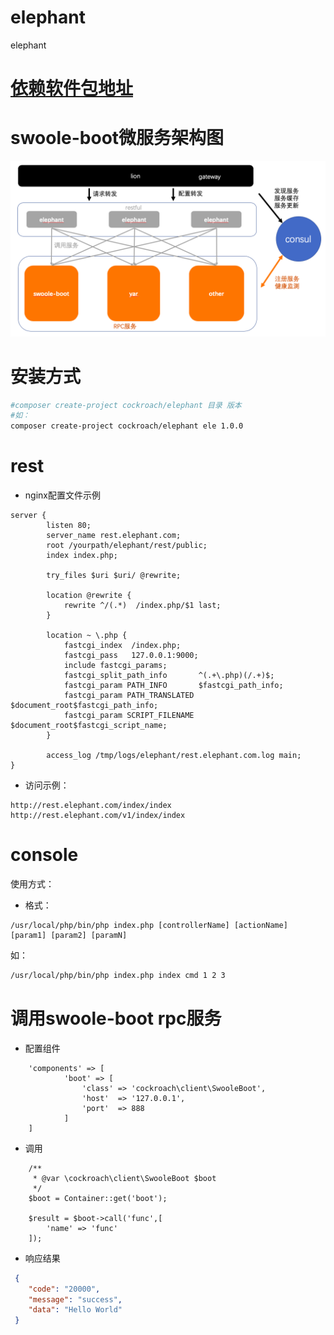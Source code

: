 # elephant
elephant

# [依赖软件包地址](https://github.com/swoole-boot/soft)

# swoole-boot微服务架构图
![架构图](https://github.com/swoole-boot/swoole-boot/blob/master/swoole-boot-micro-server.png?raw=true)

# 安装方式

```bash
#composer create-project cockroach/elephant 目录 版本
#如：
composer create-project cockroach/elephant ele 1.0.0
```

# rest

* nginx配置文件示例

```nginx
server {
        listen 80;
        server_name rest.elephant.com;
        root /yourpath/elephant/rest/public;
        index index.php;

        try_files $uri $uri/ @rewrite;

        location @rewrite {
            rewrite ^/(.*)  /index.php/$1 last;
        }

        location ~ \.php {
            fastcgi_index  /index.php;
            fastcgi_pass   127.0.0.1:9000;
            include fastcgi_params;
            fastcgi_split_path_info       ^(.+\.php)(/.+)$;
            fastcgi_param PATH_INFO       $fastcgi_path_info;
            fastcgi_param PATH_TRANSLATED $document_root$fastcgi_path_info;
            fastcgi_param SCRIPT_FILENAME $document_root$fastcgi_script_name;
        }

        access_log /tmp/logs/elephant/rest.elephant.com.log main;
}
```

* 访问示例：
```
http://rest.elephant.com/index/index
http://rest.elephant.com/v1/index/index
```

# console

使用方式：

* 格式：
```
/usr/local/php/bin/php index.php [controllerName] [actionName]  [param1] [param2] [paramN]
```

如：
```bash
/usr/local/php/bin/php index.php index cmd 1 2 3
```

# 调用swoole-boot rpc服务

* 配置组件

```
    'components' => [
            'boot' => [
                'class' => 'cockroach\client\SwooleBoot',
                'host'  => '127.0.0.1',
                'port'  => 888
            ]
    ]
```

* 调用

```
    /**
     * @var \cockroach\client\SwooleBoot $boot
     */
    $boot = Container::get('boot');
    
    $result = $boot->call('func',[
        'name' => 'func'
    ]);
```

* 响应结果

```json
 {
    "code": "20000",
    "message": "success",
    "data": "Hello World"
 }
```
